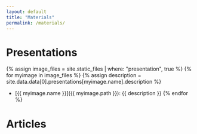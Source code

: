 ```yaml
---
layout: default
title: "Materials"
permalink: /materials/
---
```


# Presentations
{% assign image_files = site.static_files | where: "presentation", true %}
{% for myimage in image_files %}
    {% assign description = site.data.data[0].presentations[myimage.name].description %}
  - [{{ myimage.name }}]({{ myimage.path }}): {{ description }}
{% endfor %}

# Articles
